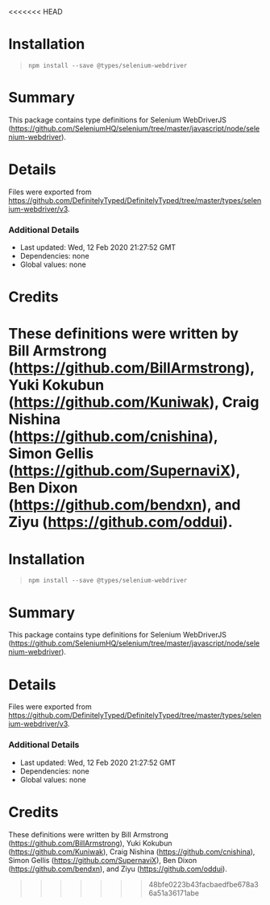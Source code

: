 <<<<<<< HEAD
# Installation
> `npm install --save @types/selenium-webdriver`

# Summary
This package contains type definitions for Selenium WebDriverJS (https://github.com/SeleniumHQ/selenium/tree/master/javascript/node/selenium-webdriver).

# Details
Files were exported from https://github.com/DefinitelyTyped/DefinitelyTyped/tree/master/types/selenium-webdriver/v3.

### Additional Details
 * Last updated: Wed, 12 Feb 2020 21:27:52 GMT
 * Dependencies: none
 * Global values: none

# Credits
These definitions were written by Bill Armstrong (https://github.com/BillArmstrong), Yuki Kokubun (https://github.com/Kuniwak), Craig Nishina (https://github.com/cnishina), Simon Gellis (https://github.com/SupernaviX), Ben Dixon (https://github.com/bendxn), and Ziyu (https://github.com/oddui).
=======
# Installation
> `npm install --save @types/selenium-webdriver`

# Summary
This package contains type definitions for Selenium WebDriverJS (https://github.com/SeleniumHQ/selenium/tree/master/javascript/node/selenium-webdriver).

# Details
Files were exported from https://github.com/DefinitelyTyped/DefinitelyTyped/tree/master/types/selenium-webdriver/v3.

### Additional Details
 * Last updated: Wed, 12 Feb 2020 21:27:52 GMT
 * Dependencies: none
 * Global values: none

# Credits
These definitions were written by Bill Armstrong (https://github.com/BillArmstrong), Yuki Kokubun (https://github.com/Kuniwak), Craig Nishina (https://github.com/cnishina), Simon Gellis (https://github.com/SupernaviX), Ben Dixon (https://github.com/bendxn), and Ziyu (https://github.com/oddui).
>>>>>>> 48bfe0223b43facbaedfbe678a36a51a36171abe
